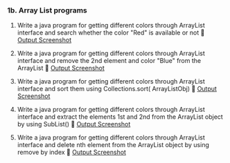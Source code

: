 ### 1b.  Array List programs

1. Write a java program for getting different colors through ArrayList interface and search whether the color "Red" is available or not
   🔗 [Output Screenshot](https://github.com/shodhanshetty12/Advanced-Java-Assignment-1/blob/main/1barraylist/Output/p1.png)

2. Write a java program for getting different colors through ArrayList interface and remove the 2nd element and color "Blue" from the ArrayList
   🔗 [Output Screenshot](https://github.com/shodhanshetty12/Advanced-Java-Assignment-1/blob/main/1barraylist/Output/p2.png)

3. Write a java program for getting different colors through ArrayList interface and  sort them using Collections.sort( ArrayListObj)
   🔗 [Output Screenshot](https://github.com/shodhanshetty12/Advanced-Java-Assignment-1/blob/main/1barraylist/Output/p3.png)

4. Write a java program for getting different colors through ArrayList interface and extract the elements 1st and 2nd from the ArrayList object  by  using SubList()
   🔗 [Output Screenshot](https://github.com/shodhanshetty12/Advanced-Java-Assignment-1/blob/main/1barraylist/Output/p4.png)

5. Write a java program for getting different colors through ArrayList interface and delete nth  element from the ArrayList object  by  using remove by index
   🔗 [Output Screenshot](https://github.com/shodhanshetty12/Advanced-Java-Assignment-1/blob/main/1barraylist/Output/p5.png)
